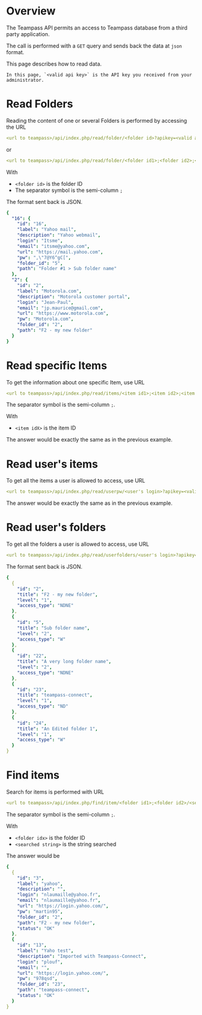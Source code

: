 # Overview

The Teampass API permits an access to Teampass database from a third party application.

The call is performed with a `GET` query and sends back the data at `json` format.

This page describes how to read data.

    In this page, `<valid api key>` is the API key you received from your administrator.


# Read Folders

Reading the content of one or several Folders is performed by accessing the URL

```yaml
<url to teampass>/api/index.php/read/folder/<folder id>?apikey=<valid api key>
```

or

```yaml
<url to teampass>/api/index.php/read/folder/<folder id1>;<folder id2>;<folder id3>?apikey=<valid api key>
```
    
With

* `<folder id>` is the folder ID
* The separator symbol is the semi-column ` ; `

The format sent back is JSON.

```yaml
{
  "16": {
    "id": "16",
    "label": "Yahoo mail",
    "description": "Yahoo webmail",
    "login": "Itsme",
    "email": "itsme@yahoo.com",
    "url": "https://mail.yahoo.com",
    "pw": ",\"7@Y6^gC[",
    "folder_id": "5",
    "path": "Folder #1 > Sub folder name"
  },
  "2": {
    "id": "2",
    "label": "Motorola.com",
    "description": "Motorola customer portal",
    "login": "Jean-Paul",
    "email": "jp.maurice@gmail.com",
    "url": "https://www.motorola.com",
    "pw": "Motorola.com",
    "folder_id": "2",
    "path": "F2 - my new folder"
  }
}
```

# Read specific Items

To get the information about one specific Item, use URL

```yaml
<url to teampass>/api/index.php/read/items/<item id1>;<item id2>;<item id3>?apikey=<valid api key>
```

The separator symbol is the semi-column ` ; `.

With

* `<item idX>` is the item ID

The answer would be exactly the same as in the previous example.

# Read user's items

To get all the items a user is allowed to access, use URL

```yaml
<url to teampass>/api/index.php/read/userpw/<user's login>?apikey=<valid api key>
```

The answer would be exactly the same as in the previous example.


# Read user's folders

To get all the folders a user is allowed to access, use URL

```yaml
<url to teampass>/api/index.php/read/userfolders/<user's login>?apikey=<valid api key>
```

The format sent back is JSON.

```yaml
{
  {
    "id": "2",
    "title": "F2 - my new folder",
    "level": "1",
    "access_type": "NDNE"
  },
  {
    "id": "5",
    "title": "Sub folder name",
    "level": "2",
    "access_type": "W"
  },
  {
    "id": "22",
    "title": "A very long folder name",
    "level": "2",
    "access_type": "NDNE"
  },
  {
    "id": "23",
    "title": "teampass-connect",
    "level": "1",
    "access_type": "ND"
  },
  {
    "id": "24",
    "title": "An Edited folder 1",
    "level": "1",
    "access_type": "W"
  }
}
```

# Find items

Search for items is performed with  URL

```yaml
<url to teampass>/api/index.php/find/item/<folder id1>;<folder id2>/<searched string>?apikey=<valid api key>
```

The separator symbol is the semi-column ` ; `.

With

* `<folder idx>` is the folder ID
* `<searched string>` is the string searched

The answer would be

```yaml
{
  {
    "id": "3",
    "label": "yahoo",
    "description": "",
    "login": "nlaumaille@yahoo.fr",
    "email": "nlaumaille@yahoo.fr",
    "url": "https://login.yahoo.com/",
    "pw": "martin95",
    "folder_id": "2",
    "path": "F2 - my new folder",
    "status": "OK"
  },
  {
    "id": "13",
    "label": "Yaho test",
    "description": "Imported with Teampass-Connect",
    "login": "plouf",
    "email": "",
    "url": "https://login.yahoo.com/",
    "pw": "978qsd",
    "folder_id": "23",
    "path": "teampass-connect",
    "status": "OK"
  }
}
```
